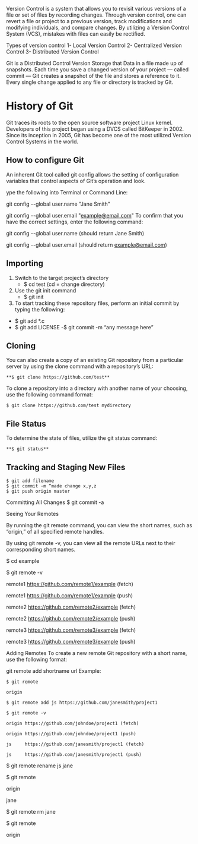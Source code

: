 Version Control is a system that allows you to revisit various versions of a file or set of files by recording changes. Through version control, one can revert a file or project to a previous version, track modifications and modifying individuals, and compare changes. By utilizing a Version Control System (VCS), mistakes with files can easily be rectified.

Types of version control
    1-  Local Version Control
    2-  Centralized Version Control
    3-  Distributed Version Control

Git is a Distributed Control Version Storage that Data in a file made up of snapshots. Each time you save a changed version of your project — called commit — Git creates a snapshot of the file and stores a reference to it. Every single change applied to any file or directory is tracked by Git.

# History of Git
Git traces its roots to the open source software project Linux kernel. Developers of this project began using a DVCS called BitKeeper in 2002.
Since its inception in 2005, Git has become one of the most utilized Version Control Systems in the world.

## How to configure Git
An inherent Git tool called git config allows the setting of configuration variables that control aspects of Git’s operation and look.

ype the following into Terminal or Command Line:

git config --global user.name "Jane Smith"

git config --global user.email "example@email.com"
To confirm that you have the correct settings, enter the following command:

git config --global user.name (should return Jane Smith)

git config --global user.email (should return example@email.com)

## Importing

1.  Switch to the target project’s directory
    - $ cd test (cd = change directory)        
2.  Use the git init command
    - $ git init
3.  To start tracking these repository files, perform an initial commit by typing the following:

   - $ git add *.c
   - $ git add LICENSE
    -$ git commit -m “any message here”

## Cloning

You can also create a copy of an existing Git repository from a particular server by using the clone command with a repository’s URL:

    **$ git clone https://github.com/test**

To clone a repository into a directory with another name of your choosing, use the following command format:

    $ git clone https://github.com/test mydirectory

## File Status

To determine the state of files, utilize the git status command:

    **$ git status**

## Tracking and Staging New Files

    $ git add filename
    $ git commit -m “made change x,y,z
    $ git push origin master
Committing All Changes
    $ git commit -a

Seeing Your Remotes

By running the git remote command, you can view the short names, such as “origin,” of all specified remote handles.

By using git remote -v, you can view all the remote URLs next to their corresponding short names.

$ cd example

$ git remote -v

remote1 https://github.com/remote1/example (fetch)

remote1 https://github.com/remote1/example (push)

remote2 https://github.com/remote2/example (fetch)

remote2 https://github.com/remote2/example (push)

remote3 https://github.com/remote3/example (fetch)

remote3 https://github.com/remote3/example (push)

Adding Remotes
To create a new remote Git repository with a short name, use the following format:

git remote add shortname url
Example:

    $ git remote

    origin

    $ git remote add js https://github.com/janesmith/project1

    $ git remote -v

    origin https://github.com/johndoe/project1 (fetch)

    origin https://github.com/johndoe/project1 (push)

    js     https://github.com/janesmith/project1 (fetch)

    js     https://github.com/janesmith/project1 (push)

$ git remote rename js jane

$ git remote

origin

jane

$ git remote rm jane

$ git remote

origin
